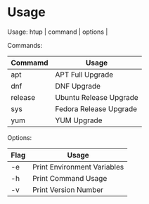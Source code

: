 # Usage

Usage: htup | command | options |

Commands:

| Commamd | Usage                  |
|---------|------------------------|
| apt     | APT Full Upgrade       |
| dnf     | DNF Upgrade            |
| release | Ubuntu Release Upgrade |
| sys     | Fedora Release Upgrade |
| yum     | YUM Upgrade            |

Options:

| Flag | Usage                       |
|------|-----------------------------|
| -e   | Print Environment Variables |
| -h   | Print Command Usage         |
| -v   | Print Version Number        |
